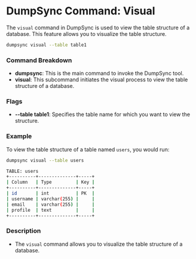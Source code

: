 # DumpSync Command: Visual

The `visual` command in DumpSync is used to view the table structure of a database. This feature allows you to visualize the table structure.

```bash
dumpsync visual --table table1
```

### Command Breakdown

- **dumpsync**: This is the main command to invoke the DumpSync tool.
- **visual**: This subcommand initiates the visual process to view the table structure of a database.

### Flags

- **--table table1**: Specifies the table name for which you want to view the structure.

### Example

To view the table structure of a table named `users`, you would run:

```bash
dumpsync visual --table users
```

```bash
TABLE: users
+----------+--------------+-----+
| Column   | Type         | Key |
+----------+--------------+-----+
| id       | int          | PK  |
| username | varchar(255) |     |
| email    | varchar(255) |     |
| profile  | text         |     |
+----------+--------------+-----+
```

### Description

- The `visual` command allows you to visualize the table structure of a database.
